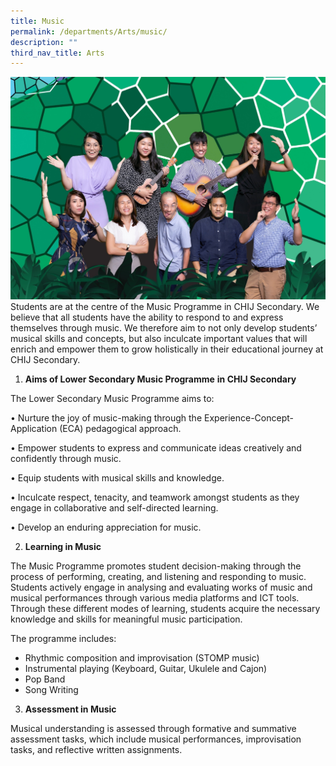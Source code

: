 ```yaml
---
title: Music
permalink: /departments/Arts/music/
description: ""
third_nav_title: Arts
---
```

![](/images/DRAMA%20%20MUSIC.jpg)
Students are at the centre of the Music Programme in CHIJ Secondary. We believe that all students have the ability to respond to and express themselves through music. We therefore aim to not only develop students’ musical skills and concepts, but also inculcate important values that will enrich and empower them to grow holistically in their educational journey at CHIJ Secondary.  

  

1. **Aims of Lower Secondary Music Programme** **in CHIJ Secondary**

The Lower Secondary Music Programme aims to: 

• Nurture the joy of music-making through the Experience-Concept-Application (ECA) pedagogical approach.

• Empower students to express and communicate ideas creatively and confidently through music.

• Equip students with musical skills and knowledge.

• Inculcate respect, tenacity, and teamwork amongst students as they engage in collaborative and self-directed learning.

• Develop an enduring appreciation for music. 
  
2. **Learning in Music**

The Music Programme promotes student decision-making through the process of performing, creating, and listening and responding to music.  Students actively engage in analysing and evaluating works of music and musical performances through various media platforms and ICT tools. Through these different modes of learning, students acquire the necessary knowledge and skills for meaningful music participation. 

  

The programme includes:  

*   Rhythmic composition and improvisation (STOMP music)
*   Instrumental playing (Keyboard, Guitar, Ukulele and Cajon)
*   Pop Band
*   Song Writing

3. **Assessment in Music**

Musical understanding is assessed through formative and summative assessment tasks, which include musical performances, improvisation tasks, and reflective written assignments.